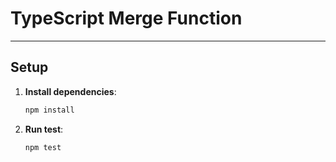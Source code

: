 # TypeScript Merge Function
---

## Setup

1. **Install dependencies**:

   ```bash
   npm install
   ```
   
2. **Run test**:
   
   ```bash
   npm test
   ```
